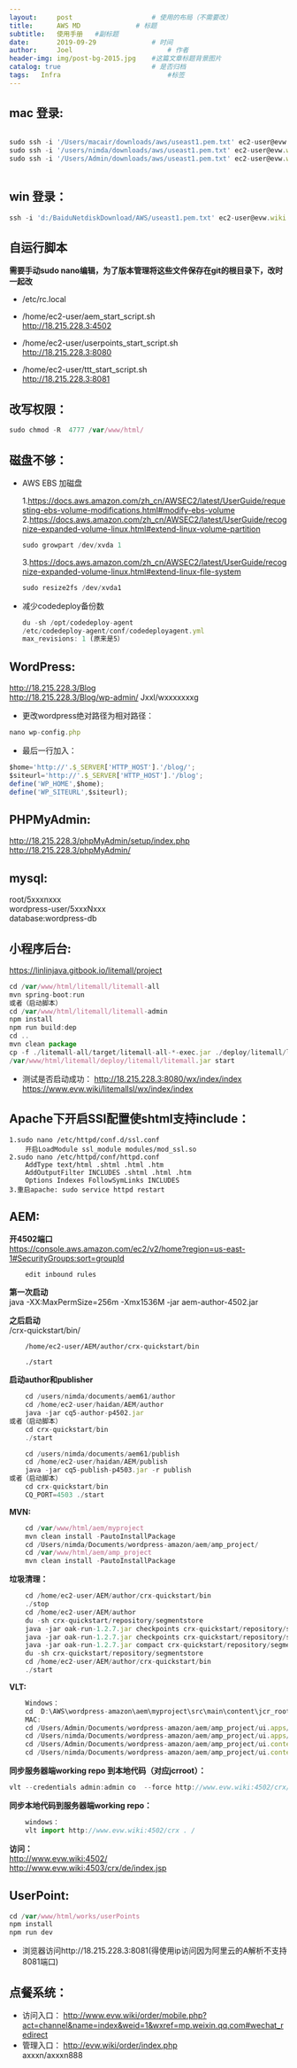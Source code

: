 ```yaml
---
layout:     post   				    # 使用的布局（不需要改）
title:      AWS MD 				# 标题 
subtitle:   使用手册   #副标题
date:       2019-09-29				# 时间
author:     Joel 						# 作者
header-img: img/post-bg-2015.jpg 	#这篇文章标题背景图片
catalog: true 						# 是否归档
tags:	Infra							#标签
---
```

## mac 登录:

```javascript
  
sudo ssh -i '/Users/macair/downloads/aws/useast1.pem.txt' ec2-user@evw.wiki
sudo ssh -i '/users/nimda/downloads/aws/useast1.pem.txt' ec2-user@evw.wiki
sudo ssh -i '/Users/Admin/downloads/aws/useast1.pem.txt' ec2-user@evw.wiki 
  
```  

## win 登录：

```javascript
ssh -i 'd:/BaiduNetdiskDownload/AWS/useast1.pem.txt' ec2-user@evw.wiki
```  

## 自运行脚本 
**需要手动sudo nano编辑，为了版本管理将这些文件保存在git的根目录下，改时一起改** 
* /etc/rc.local 

* /home/ec2-user/aem_start_script.sh  
http://18.215.228.3:4502
* /home/ec2-user/userpoints_start_script.sh  
http://18.215.228.3:8080
* /home/ec2-user/ttt_start_script.sh  
http://18.215.228.3:8081

## 改写权限：

```javascript
sudo chmod -R  4777 /var/www/html/
```  


## 磁盘不够：
* AWS EBS 加磁盘

	1.https://docs.aws.amazon.com/zh_cn/AWSEC2/latest/UserGuide/requesting-ebs-volume-modifications.html#modify-ebs-volume 
	2.https://docs.aws.amazon.com/zh_cn/AWSEC2/latest/UserGuide/recognize-expanded-volume-linux.html#extend-linux-volume-partition  
    ```javascript
    sudo growpart /dev/xvda 1
    ``` 
    3.https://docs.aws.amazon.com/zh_cn/AWSEC2/latest/UserGuide/recognize-expanded-volume-linux.html#extend-linux-file-system  
    ```javascript
    sudo resize2fs /dev/xvda1
    ``` 
    

* 减少codedeploy备份数 
    ```javascript
    du -sh /opt/codedeploy-agent
    /etc/codedeploy-agent/conf/codedeployagent.yml
    max_revisions: 1 (原来是5）
    ```  


## WordPress:

http://18.215.228.3/Blog  
http://18.215.228.3/Blog/wp-admin/ 
Jxxl/wxxxxxxxg  

* 更改wordpress绝对路径为相对路径：
```javascript
nano wp-config.php
``` 
* 最后一行加入：  
```javascript
$home='http://'.$_SERVER['HTTP_HOST'].'/blog/';
$siteurl='http://'.$_SERVER['HTTP_HOST'].'/blog';
define('WP_HOME',$home);
define('WP_SITEURL',$siteurl);
```  


## PHPMyAdmin:

http://18.215.228.3/phpMyAdmin/setup/index.php  
http://18.215.228.3/phpMyAdmin/ 

## mysql:

root/5xxxnxxx  
wordpress-user/5xxxNxxx  
database:wordpress-db 

## 小程序后台:
https://linlinjava.gitbook.io/litemall/project   

```javascript
cd /var/www/html/litemall/litemall-all
mvn spring-boot:run
或者（启动脚本）
cd /var/www/html/litemall/litemall-admin
npm install
npm run build:dep
cd ..
mvn clean package
cp -f ./litemall-all/target/litemall-all-*-exec.jar ./deploy/litemall/litemall.jar
/var/www/html/litemall/deploy/litemall/litemall.jar start
```  
* 测试是否启动成功：
http://18.215.228.3:8080/wx/index/index  
https://www.evw.wiki/litemallsl/wx/index/index  
## Apache下开启SSI配置使shtml支持include：

	1.sudo nano /etc/httpd/conf.d/ssl.conf
		开启LoadModule ssl_module modules/mod_ssl.so 
	2.sudo nano /etc/httpd/conf/httpd.conf
		AddType text/html .shtml .html .htm 
		AddOutputFilter INCLUDES .shtml .html .htm 
		Options Indexes FollowSymLinks INCLUDES
	3.重启apache: sudo service httpd restart

## AEM: 

**开4502端口**  
		https://console.aws.amazon.com/ec2/v2/home?region=us-east-1#SecurityGroups:sort=groupId  
        
		edit inbound rules 
		
**第一次启动**  
		java -XX:MaxPermSize=256m -Xmx1536M -jar aem-author-4502.jar  
		
**之后启动**    
		<aem-install>/crx-quickstart/bin/   
        
		/home/ec2-user/AEM/author/crx-quickstart/bin    
        
		./start  
**启动author和publisher**    

```javascript
	cd /users/nimda/documents/aem61/author 
	cd /home/ec2-user/haidan/AEM/author   
	java -jar cq5-author-p4502.jar
或者（启动脚本）
	cd crx-quickstart/bin
	./start

	cd /users/nimda/documents/aem61/publish   
	cd /home/ec2-user/haidan/AEM/publish   
	java -jar cq5-publish-p4503.jar -r publish
或者（启动脚本）
	cd crx-quickstart/bin
	CQ_PORT=4503 ./start
```  

**MVN:**  
```javascript
	cd /var/www/html/aem/myproject
	mvn clean install -PautoInstallPackage
	cd /Users/nimda/Documents/wordpress-amazon/aem/amp_project/   
	cd /var/www/html/aem/amp_project   
	mvn clean install -PautoInstallPackage
```  


**垃圾清理：**  
```javascript
	cd /home/ec2-user/AEM/author/crx-quickstart/bin
	./stop
	cd /home/ec2-user/AEM/author
	du -sh crx-quickstart/repository/segmentstore
	java -jar oak-run-1.2.7.jar checkpoints crx-quickstart/repository/segmentstore
	java -jar oak-run-1.2.7.jar checkpoints crx-quickstart/repository/segmentstore rm-unreferenced
	java -jar oak-run-1.2.7.jar compact crx-quickstart/repository/segmentstore
	du -sh crx-quickstart/repository/segmentstore
	cd /home/ec2-user/AEM/author/crx-quickstart/bin
	./start
```  


**VLT:**  
	
```javascript
	Windows：
	cd  D:\AWS\wordpress-amazon\aem\myproject\src\main\content\jcr_root
	MAC:
	cd /Users/Admin/Documents/wordpress-amazon/aem/amp_project/ui.apps/src/main/content/jcr_root
	cd /Users/nimda/Documents/wordpress-amazon/aem/amp_project/ui.apps/src/main/content/jcr_root
	cd /Users/Admin/Documents/wordpress-amazon/aem/amp_project/ui.content/src/main/content/jcr_root
	cd /Users/nimda/Documents/wordpress-amazon/aem/amp_project/ui.content/src/main/content/jcr_root
```  


**同步服务器端working repo 到本地代码（对应jcrroot）：**  
```javascript
vlt --credentials admin:admin co  --force http://www.evw.wiki:4502/crx/server/-/jcr:root/
```  

**同步本地代码到服务器端working repo：**  
```javascript
	windows：
	vlt import http://www.evw.wiki:4502/crx . /
```  


**访问：**  
    http://www.evw.wiki:4502/      
    http://www.evw.wiki:4503/crx/de/index.jsp   

## UserPoint:

```javascript
cd /var/www/html/works/userPoints
npm install
npm run dev
```  

* 浏览器访问http://18.215.228.3:8081(得使用ip访问因为阿里云的A解析不支持8081端口)

    
## 点餐系统：

* 访问入口： 
http://www.evw.wiki/order/mobile.php?act=channel&name=index&weid=1&wxref=mp.weixin.qq.com#wechat_redirect 
* 管理入口： 
http://evw.wiki/order/index.php  
axxxn/axxxn888  

